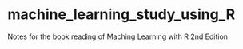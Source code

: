 # machine_learning_study_using_R

Notes for the book reading of Maching Learning with R 2nd Edition
